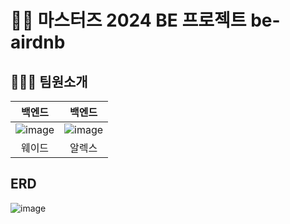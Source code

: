 # 🏡🛌 마스터즈 2024 BE 프로젝트 be-airdnb

## 🙋🏻‍♂️ 팀원소개

|                                                              백엔드                                                              |                                                              백엔드                                                              |
|:-----------------------------------------------------------------------------------------------------------------------------:|:-----------------------------------------------------------------------------------------------------------------------------:|
| ![image](https://github.com/codesquad-masters2024-team04/issue-tracker/assets/126778700/95ecab66-c57a-4bff-b201-deb5d15b0344) | ![image](https://github.com/codesquad-masters2024-team04/issue-tracker/assets/126778700/cb11ba62-9b5c-40a9-818a-85b2b1f9dd79) |
|                                                              웨이드                                                              |                                                              알렉스                                                              |

## ERD

![image](https://github.com/horanga/iTshirt/assets/148988364/70190f72-cc86-4ebc-bfeb-bc5e1059a3b4)